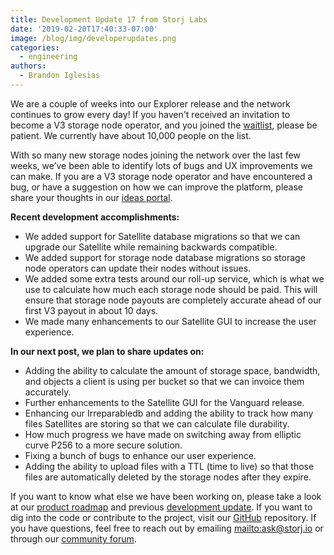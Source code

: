 ```yaml
---
title: Development Update 17 from Storj Labs
date: '2019-02-20T17:40:33-07:00'
image: /blog/img/developerupdates.png
categories:
  - engineering
authors:
  - Brandon Iglesias
---
```

We are a couple of weeks into our Explorer release and the network continues to grow every day! If you haven't received an invitation to become a V3 storage node operator, and you joined the [waitlist](https://storj.io/sign-up-farmer), please be patient. We currently have about 10,000 people on the list. 

With so many new storage nodes joining the network over the last few weeks, we’ve been able to identify lots of bugs and UX improvements we can make. If you are a V3 storage node operator and have encountered a bug, or have a suggestion on how we can improve the platform, please share your thoughts in our [ideas portal](https://ideas.storj.io/).

**Recent development accomplishments:**

* We added support for Satellite database migrations so that we can upgrade our Satellite while remaining backwards compatible. 
* We added support for storage node database migrations so storage node operators can update their nodes without issues.  
* We added some extra tests around our roll-up service, which is what we use to calculate how much each storage node should be paid. This will ensure that storage node payouts are completely accurate ahead of our first V3 payout in about 10 days. 
* We made many enhancements to our Satellite GUI to increase the user experience.  

**In our next post, we plan to share updates on:**

* Adding the ability to calculate the amount of storage space, bandwidth, and objects a client is using per bucket so that we can invoice them accurately.  
* Further enhancements to the Satellite GUI for the Vanguard release.  
* Enhancing our Irreparabledb and adding the ability to track how many files Satellites are storing so that we can calculate file durability.  
* How much progress we have made on switching away from elliptic curve P256 to a more secure solution. 
* Fixing a bunch of bugs to enhance our user experience. 
* Adding the ability to upload files with a TTL (time to live) so that those files are automatically deleted by the storage nodes after they expire.  

If you want to know what else we have been working on, please take a look at our [product roadmap](https://storjlabs.aha.io/published/01ee405b4bd8d14208c5256d70d73a38?page=1) and previous [development update](https://storj.io/blog/2019/02/product-manager-development-update-16/). If you want to dig into the code or contribute to the project, visit our [GitHub](https://github.com/storj/storj) repository. If you have questions, feel free to reach out by emailing <mailto:ask@storj.io> or through our [community forum](https://community.storj.io/).
